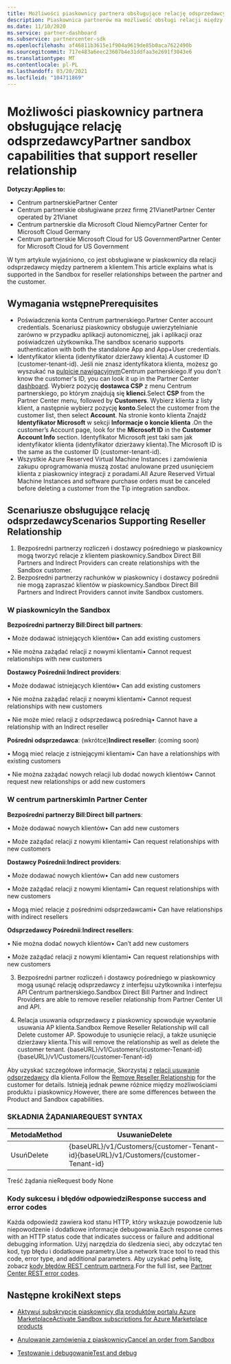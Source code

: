 ```yaml
---
title: Możliwości piaskownicy partnera obsługujące relację odsprzedawcy
description: Piaskownica partnerów ma możliwość obsługi relacji między partnerem a klientem
ms.date: 11/10/2020
ms.service: partner-dashboard
ms.subservice: partnercenter-sdk
ms.openlocfilehash: af46811b3615e1f904a9619de85b0aca7622490b
ms.sourcegitcommit: 717e483a6eec23607b4e31ddfaa3e2691f3043e6
ms.translationtype: MT
ms.contentlocale: pl-PL
ms.lasthandoff: 03/20/2021
ms.locfileid: "104711869"
---
```

# <a name="partner-sandbox-capabilities-that-support-reseller-relationship"></a><span data-ttu-id="6dcd6-103">Możliwości piaskownicy partnera obsługujące relację odsprzedawcy</span><span class="sxs-lookup"><span data-stu-id="6dcd6-103">Partner sandbox capabilities that support reseller relationship</span></span>

<span data-ttu-id="6dcd6-104">**Dotyczy:**</span><span class="sxs-lookup"><span data-stu-id="6dcd6-104">**Applies to:**</span></span>

- <span data-ttu-id="6dcd6-105">Centrum partnerskie</span><span class="sxs-lookup"><span data-stu-id="6dcd6-105">Partner Center</span></span>
- <span data-ttu-id="6dcd6-106">Centrum partnerskie obsługiwane przez firmę 21Vianet</span><span class="sxs-lookup"><span data-stu-id="6dcd6-106">Partner Center operated by 21Vianet</span></span>
- <span data-ttu-id="6dcd6-107">Centrum partnerskie dla Microsoft Cloud Niemcy</span><span class="sxs-lookup"><span data-stu-id="6dcd6-107">Partner Center for Microsoft Cloud Germany</span></span>
- <span data-ttu-id="6dcd6-108">Centrum partnerskie Microsoft Cloud for US Government</span><span class="sxs-lookup"><span data-stu-id="6dcd6-108">Partner Center for Microsoft Cloud for US Government</span></span>

<span data-ttu-id="6dcd6-109">W tym artykule wyjaśniono, co jest obsługiwane w piaskownicy dla relacji odsprzedawcy między partnerem a klientem.</span><span class="sxs-lookup"><span data-stu-id="6dcd6-109">This article explains what is supported in the Sandbox for reseller relationships between the partner and the customer.</span></span> 

## <a name="prerequisites"></a><span data-ttu-id="6dcd6-110">Wymagania wstępne</span><span class="sxs-lookup"><span data-stu-id="6dcd6-110">Prerequisites</span></span>

- <span data-ttu-id="6dcd6-111">Poświadczenia konta Centrum partnerskiego.</span><span class="sxs-lookup"><span data-stu-id="6dcd6-111">Partner Center account credentials.</span></span> <span data-ttu-id="6dcd6-112">Scenariusz piaskownicy obsługuje uwierzytelnianie zarówno w przypadku aplikacji autonomicznej, jak i aplikacji oraz poświadczeń użytkownika.</span><span class="sxs-lookup"><span data-stu-id="6dcd6-112">The sandbox scenario supports authentication with both the standalone App and App+User credentials.</span></span>
- <span data-ttu-id="6dcd6-113">Identyfikator klienta (identyfikator dzierżawy klienta).</span><span class="sxs-lookup"><span data-stu-id="6dcd6-113">A customer ID (customer-tenant-id).</span></span> <span data-ttu-id="6dcd6-114">Jeśli nie znasz identyfikatora klienta, możesz go wyszukać na [pulpicie nawigacyjnym](https://partner.microsoft.com/dashboard/home)Centrum partnerskiego.</span><span class="sxs-lookup"><span data-stu-id="6dcd6-114">If you don't know the customer's ID, you can look it up in the Partner Center [dashboard](https://partner.microsoft.com/dashboard/home).</span></span> <span data-ttu-id="6dcd6-115">Wybierz pozycję **dostawca CSP** z menu Centrum partnerskiego, po którym znajdują się **klienci**.</span><span class="sxs-lookup"><span data-stu-id="6dcd6-115">Select **CSP** from the Partner Center menu, followed by **Customers**.</span></span> <span data-ttu-id="6dcd6-116">Wybierz klienta z listy klient, a następnie wybierz pozycję **konto**.</span><span class="sxs-lookup"><span data-stu-id="6dcd6-116">Select the customer from the customer list, then select **Account**.</span></span> <span data-ttu-id="6dcd6-117">Na stronie konto klienta Znajdź **Identyfikator Microsoft** w sekcji **Informacje o koncie klienta** .</span><span class="sxs-lookup"><span data-stu-id="6dcd6-117">On the customer’s Account page, look for the **Microsoft ID** in the **Customer Account Info** section.</span></span> <span data-ttu-id="6dcd6-118">Identyfikator Microsoft jest taki sam jak identyfikator klienta (identyfikator dzierżawy klienta).</span><span class="sxs-lookup"><span data-stu-id="6dcd6-118">The Microsoft ID is the same as the customer ID (customer-tenant-id).</span></span>
- <span data-ttu-id="6dcd6-119">Wszystkie Azure Reserved Virtual Machine Instances i zamówienia zakupu oprogramowania muszą zostać anulowane przed usunięciem klienta z piaskownicy integracji z poradami.</span><span class="sxs-lookup"><span data-stu-id="6dcd6-119">All Azure Reserved Virtual Machine Instances and software purchase orders must be canceled before deleting a customer from the Tip integration sandbox.</span></span>

## <a name="scenarios-supporting-reseller-relationship"></a><span data-ttu-id="6dcd6-120">Scenariusze obsługujące relację odsprzedawcy</span><span class="sxs-lookup"><span data-stu-id="6dcd6-120">Scenarios Supporting Reseller Relationship</span></span>

1.  <span data-ttu-id="6dcd6-121">Bezpośredni partnerzy rozliczeń i dostawcy pośredniego w piaskownicy mogą tworzyć relacje z klientem piaskownicy.</span><span class="sxs-lookup"><span data-stu-id="6dcd6-121">Sandbox Direct Bill Partners and Indirect Providers can create relationships with the Sandbox customer.</span></span> 
2.  <span data-ttu-id="6dcd6-122">Bezpośredni partnerzy rachunków w piaskownicy i dostawcy pośrednii nie mogą zapraszać klientów w piaskownicy.</span><span class="sxs-lookup"><span data-stu-id="6dcd6-122">Sandbox Direct Bill Partners and Indirect Providers cannot invite Sandbox customers.</span></span>



### <a name="in-the-sandbox"></a><span data-ttu-id="6dcd6-123">W piaskownicy</span><span class="sxs-lookup"><span data-stu-id="6dcd6-123">In the Sandbox</span></span>

<span data-ttu-id="6dcd6-124">**Bezpośredni partnerzy Bill**:</span><span class="sxs-lookup"><span data-stu-id="6dcd6-124">**Direct bill partners**:</span></span>

<span data-ttu-id="6dcd6-125">• Może dodawać istniejących klientów</span><span class="sxs-lookup"><span data-stu-id="6dcd6-125">•   Can add existing customers</span></span>

<span data-ttu-id="6dcd6-126">• Nie można zażądać relacji z nowymi klientami</span><span class="sxs-lookup"><span data-stu-id="6dcd6-126">•   Cannot request relationships with new customers</span></span>

<span data-ttu-id="6dcd6-127">**Dostawcy Pośrednii**:</span><span class="sxs-lookup"><span data-stu-id="6dcd6-127">**Indirect providers**:</span></span>

<span data-ttu-id="6dcd6-128">• Może dodawać istniejących klientów</span><span class="sxs-lookup"><span data-stu-id="6dcd6-128">•   Can add existing customers</span></span>

<span data-ttu-id="6dcd6-129">• Nie można zażądać relacji z nowymi klientami</span><span class="sxs-lookup"><span data-stu-id="6dcd6-129">•   Cannot request relationships with new customers</span></span>

<span data-ttu-id="6dcd6-130">• Nie może mieć relacji z odsprzedawcą pośrednią</span><span class="sxs-lookup"><span data-stu-id="6dcd6-130">•   Cannot have a relationship with an Indirect reseller</span></span>

<span data-ttu-id="6dcd6-131">**Pośredni odsprzedawca**: (wkrótce)</span><span class="sxs-lookup"><span data-stu-id="6dcd6-131">**Indirect reseller**: (coming soon)</span></span>

<span data-ttu-id="6dcd6-132">• Mogą mieć relacje z istniejącymi klientami</span><span class="sxs-lookup"><span data-stu-id="6dcd6-132">•   Can have a relationships with existing customers</span></span>

<span data-ttu-id="6dcd6-133">• Nie można zażądać nowych relacji lub dodać nowych klientów</span><span class="sxs-lookup"><span data-stu-id="6dcd6-133">•   Cannot request new relationships or add new customers</span></span>

### <a name="in-partner-center"></a><span data-ttu-id="6dcd6-134">W centrum partnerskim</span><span class="sxs-lookup"><span data-stu-id="6dcd6-134">In Partner Center</span></span>

<span data-ttu-id="6dcd6-135">**Bezpośredni partnerzy Bill**:</span><span class="sxs-lookup"><span data-stu-id="6dcd6-135">**Direct bill partners**:</span></span>

<span data-ttu-id="6dcd6-136">• Może dodawać nowych klientów</span><span class="sxs-lookup"><span data-stu-id="6dcd6-136">•   Can add new customers</span></span>

<span data-ttu-id="6dcd6-137">• Może zażądać relacji z nowymi klientami</span><span class="sxs-lookup"><span data-stu-id="6dcd6-137">•   Can request relationships with new customers</span></span>

<span data-ttu-id="6dcd6-138">**Dostawcy Pośrednii**:</span><span class="sxs-lookup"><span data-stu-id="6dcd6-138">**Indirect providers**:</span></span>

<span data-ttu-id="6dcd6-139">• Może dodawać nowych klientów</span><span class="sxs-lookup"><span data-stu-id="6dcd6-139">•   Can add new customers</span></span>

<span data-ttu-id="6dcd6-140">• Może zażądać relacji z nowymi klientami</span><span class="sxs-lookup"><span data-stu-id="6dcd6-140">•   Can request relationships with new customers</span></span>

<span data-ttu-id="6dcd6-141">• Mogą mieć relacje z pośrednimi odsprzedawcami</span><span class="sxs-lookup"><span data-stu-id="6dcd6-141">•   Can have relationships with indirect resellers</span></span>

<span data-ttu-id="6dcd6-142">**Odsprzedawcy Pośrednii**:</span><span class="sxs-lookup"><span data-stu-id="6dcd6-142">**Indirect resellers**:</span></span>

<span data-ttu-id="6dcd6-143">• Nie można dodać nowych klientów</span><span class="sxs-lookup"><span data-stu-id="6dcd6-143">•   Can’t add new customers</span></span>

<span data-ttu-id="6dcd6-144">• Może zażądać relacji z nowymi klientami</span><span class="sxs-lookup"><span data-stu-id="6dcd6-144">•   Can request relationships with new customers</span></span>

3. <span data-ttu-id="6dcd6-145">Bezpośredni partner rozliczeń i dostawcy pośredniego w piaskownicy mogą usunąć relację odsprzedawcy z interfejsu użytkownika i interfejsu API Centrum partnerskiego.</span><span class="sxs-lookup"><span data-stu-id="6dcd6-145">Sandbox Direct Bill Partner and Indirect Providers are able to remove reseller relationship from Partner Center UI and API.</span></span>

4. <span data-ttu-id="6dcd6-146">Relacja usuwania odsprzedawcy z piaskownicy spowoduje wywołanie usuwania AP klienta.</span><span class="sxs-lookup"><span data-stu-id="6dcd6-146">Sandbox Remove Reseller Relationship will call Delete customer AP.</span></span> <span data-ttu-id="6dcd6-147">Spowoduje to usunięcie relacji, a także usunięcie dzierżawy klienta.</span><span class="sxs-lookup"><span data-stu-id="6dcd6-147">This will remove the relationship as well as delete the customer tenant.</span></span> <span data-ttu-id="6dcd6-148">{baseURL}/v1/Customers/{customer-Tenant-id}</span><span class="sxs-lookup"><span data-stu-id="6dcd6-148">{baseURL}/v1/Customers/{customer-Tenant-id}</span></span>

<span data-ttu-id="6dcd6-149">Aby uzyskać szczegółowe informacje, Skorzystaj z [relacji usuwanie odsprzedawcy](remove-a-reseller-relationship-with-a-customer.md) dla klienta.</span><span class="sxs-lookup"><span data-stu-id="6dcd6-149">Follow the [Remove Reseller Relationship](remove-a-reseller-relationship-with-a-customer.md) for the customer for details.</span></span> <span data-ttu-id="6dcd6-150">Istnieją jednak pewne różnice między możliwościami produktu i piaskownicy.</span><span class="sxs-lookup"><span data-stu-id="6dcd6-150">However, there are some differences between the Product and Sandbox capabilities.</span></span>

### <a name="request-syntax"></a><span data-ttu-id="6dcd6-151">SKŁADNIA ŻĄDANIA</span><span class="sxs-lookup"><span data-stu-id="6dcd6-151">REQUEST SYNTAX</span></span>

|<span data-ttu-id="6dcd6-152">**Metoda**</span><span class="sxs-lookup"><span data-stu-id="6dcd6-152">**Method**</span></span>|<span data-ttu-id="6dcd6-153">**Usuwanie**</span><span class="sxs-lookup"><span data-stu-id="6dcd6-153">**Delete**</span></span>|
|-------------|------------|
|<span data-ttu-id="6dcd6-154">Usuń</span><span class="sxs-lookup"><span data-stu-id="6dcd6-154">Delete</span></span>|<span data-ttu-id="6dcd6-155">{baseURL}/v1/Customers/{customer-Tenant-id}</span><span class="sxs-lookup"><span data-stu-id="6dcd6-155">{baseURL}/v1/Customers/{customer-Tenant-id}</span></span> |

<span data-ttu-id="6dcd6-156">Treść żądania nie</span><span class="sxs-lookup"><span data-stu-id="6dcd6-156">Request body None</span></span>

### <a name="response-success-and-error-codes"></a><span data-ttu-id="6dcd6-157">Kody sukcesu i błędów odpowiedzi</span><span class="sxs-lookup"><span data-stu-id="6dcd6-157">Response success and error codes</span></span>

<span data-ttu-id="6dcd6-158">Każda odpowiedź zawiera kod stanu HTTP, który wskazuje powodzenie lub niepowodzenie i dodatkowe informacje debugowania.</span><span class="sxs-lookup"><span data-stu-id="6dcd6-158">Each response comes with an HTTP status code that indicates success or failure and additional debugging information.</span></span> <span data-ttu-id="6dcd6-159">Użyj narzędzia do śledzenia sieci, aby odczytać ten kod, typ błędu i dodatkowe parametry.</span><span class="sxs-lookup"><span data-stu-id="6dcd6-159">Use a network trace tool to read this code, error type, and additional parameters.</span></span> <span data-ttu-id="6dcd6-160">Aby uzyskać pełną listę, zobacz [kody błędów REST centrum partnera](./error-codes.md).</span><span class="sxs-lookup"><span data-stu-id="6dcd6-160">For the full list, see [Partner Center REST error codes](./error-codes.md).</span></span>

## <a name="next-steps"></a><span data-ttu-id="6dcd6-161">Następne kroki</span><span class="sxs-lookup"><span data-stu-id="6dcd6-161">Next steps</span></span>

- [<span data-ttu-id="6dcd6-162">Aktywuj subskrypcje piaskownicy dla produktów portalu Azure Marketplace</span><span class="sxs-lookup"><span data-stu-id="6dcd6-162">Activate Sandbox subscriptions for Azure Marketplace products</span></span>](activate-sandbox-subscription-azure-marketplace-products.md)

- [<span data-ttu-id="6dcd6-163">Anulowanie zamówienia z piaskownicy</span><span class="sxs-lookup"><span data-stu-id="6dcd6-163">Cancel an order from Sandbox</span></span>](cancel-an-order-from-the-integration-sandbox.md)

- [<span data-ttu-id="6dcd6-164">Testowanie i debugowanie</span><span class="sxs-lookup"><span data-stu-id="6dcd6-164">Test and debug</span></span>](test-and-debug.md)